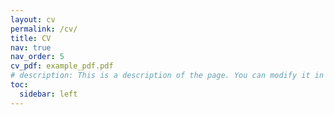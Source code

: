 ```yaml
---
layout: cv
permalink: /cv/
title: CV
nav: true
nav_order: 5
cv_pdf: example_pdf.pdf
# description: This is a description of the page. You can modify it in '_pages/cv.md'. You can also change or remove the top pdf download button.
toc:
  sidebar: left
---
```

